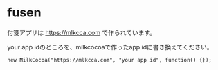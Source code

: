 fusen
=====

付箋アプリは https://mlkcca.com で作られています。

your app idのところを、milkcocoaで作ったapp idに書き換えてください。

    new MilkCocoa("https://mlkcca.com", "your app id", function() {});
